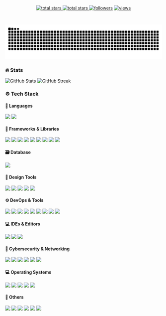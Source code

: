 <br clear="both">

<p align="center">
  <a href="https://github.com/MayBeeGG?tab=repositories&sort=stargazers">
    <img alt="total stars" title="Total stars on GitHub" src="https://custom-icon-badges.herokuapp.com/badge/dynamic/json?logo=star&host=formatted-dynamic-badges.herokuapp.com&formatter=metric&style=for-the-badge&color=55960c&labelColor=488207&label=stars&query=$.stars&url=https://api.github-star-counter.workers.dev/user/MayBeeGG"/>
  </a>
  <a href="https://github.com/MayBeeGG?tab=repositories&sort=stargazers">
    <img alt="total stars" title="Total forks on GitHub" src="https://custom-icon-badges.herokuapp.com/badge/dynamic/json?logo=fork&host=formatted-dynamic-badges.herokuapp.com&formatter=metric&style=for-the-badge&color=ff0013&labelColor=ae1206&label=forks&query=$.forks&url=https://api.github-star-counter.workers.dev/user/MayBeeGG"/>
  </a>
  <a href="https://github.com/MayBeeGG?tab=followers">
    <img alt="followers" title="Follow me on Github" src="https://custom-icon-badges.herokuapp.com/github/followers/MayBeeGG?color=236ad3&labelColor=1155ba&style=for-the-badge&logo=person-add&label=Follow&logoColor=white"/></a>
  <a href="https://github.com/MayBeeGG/Simple-View-Counter">
    <img alt="views" title="GitHub profile views" src="https://komarev.com/ghpvc/?username=MayBeeGG&style=for-the-badge&color=lightgrey"/>
  </a>
</p>
<br/>

![snake gif](https://github.com/MayBeeGG/MayBeeGG/blob/output/github-contribution-grid-snake-dark.svg)

###

### 🔥 Stats

![GitHub Stats](https://github-readme-stats.vercel.app/api?username=MayBeeGG&theme=tokyonight&show_icons=true&hide_border=false&count_private=true)
![GitHub Streak](https://github-readme-streak-stats.herokuapp.com/?user=MayBeeGG&theme=tokyonight&hide_border=false)


### ⚙️ Tech Stack

#### 🧠 Languages
<div align="left">
  <img src="https://img.shields.io/badge/JavaScript-1a1b27?style=for-the-badge&logo=javascript&logoColor=70a5fd"/>
  <img src="https://img.shields.io/badge/Python-1a1b27?style=for-the-badge&logo=python&logoColor=70a5fd"/>
</div>

#### 🧱 Frameworks & Libraries
<div align="left">
  <img src="https://img.shields.io/badge/Node.js-1a1b27?style=for-the-badge&logo=nodedotjs&logoColor=70a5fd"/>
  <img src="https://img.shields.io/badge/React-1a1b27?style=for-the-badge&logo=react&logoColor=70a5fd"/>
  <img src="https://img.shields.io/badge/Next.js-1a1b27?style=for-the-badge&logo=nextdotjs&logoColor=70a5fd"/>
  <img src="https://img.shields.io/badge/axios-1a1b27?style=for-the-badge&logo=axios&logoColor=70a5fd"/>
  <img src="https://img.shields.io/badge/Django-1a1b27?style=for-the-badge&logo=django&logoColor=70a5fd"/>
  <img src="https://img.shields.io/badge/FastAPI-1a1b27?style=for-the-badge&logo=fastapi&logoColor=70a5fd"/>
  <img src="https://img.shields.io/badge/Prisma-1a1b27?style=for-the-badge&logo=prisma&logoColor=70a5fd"/>
  <img src="https://img.shields.io/badge/shadcn/ui-1a1b27?style=for-the-badge&logo=shadcnui&logoColor=70a5fd"/>
  <img src="https://img.shields.io/badge/Tailwind_CSS-1a1b27?style=for-the-badge&logo=tailwind-css&logoColor=70a5fd"/>
</div>

#### 🗃️ Database
<div align="left">
  <img src="https://img.shields.io/badge/MySQL-1a1b27?style=for-the-badge&logo=mysql&logoColor=70a5fd"/>
</div>

#### 🎨 Design Tools
<div align="left">
  <img src="https://img.shields.io/badge/Adobe_Illustrator-1a1b27?style=for-the-badge&logo=adobe%20illustrator&logoColor=70a5fd"/>
  <img src="https://img.shields.io/badge/Adobe_Photoshop-1a1b27?style=for-the-badge&logo=Adobe%20Photoshop&logoColor=70a5fd"/>
  <img src="https://img.shields.io/badge/Adobe_Premiere_Pro-1a1b27?style=for-the-badge&logo=Adobe%20Premiere%20Pro&logoColor=70a5fd"/>
  <img src="https://img.shields.io/badge/Figma-1a1b27?style=for-the-badge&logo=figma&logoColor=70a5fd"/>
  <img src="https://img.shields.io/badge/Obsidian-1a1b27?style=for-the-badge&logo=Obsidian&logoColor=70a5fd"/>
</div>

#### ⚙️ DevOps & Tools
<div align="left">
  <img src="https://img.shields.io/badge/GitHub_Actions-1a1b27?style=for-the-badge&logo=github-actions&logoColor=70a5fd"/>
  <img src="https://img.shields.io/badge/Docker-1a1b27?style=for-the-badge&logo=docker&logoColor=70a5fd"/>
  <img src="https://img.shields.io/badge/Docker_Compose-1a1b27?style=for-the-badge&logo=docker&logoColor=70a5fd"/>
  <img src="https://img.shields.io/badge/Git-1a1b27?style=for-the-badge&logo=git&logoColor=70a5fd"/>
  <img src="https://img.shields.io/badge/GitHub-1a1b27?style=for-the-badge&logo=github&logoColor=70a5fd"/>
  <img src="https://img.shields.io/badge/GitLab-1a1b27?style=for-the-badge&logo=gitlab&logoColor=70a5fd"/>
  <img src="https://img.shields.io/badge/npm-1a1b27?style=for-the-badge&logo=npm&logoColor=70a5fd"/>
  <img src="https://img.shields.io/badge/prettier-1a1b27?style=for-the-badge&logo=prettier&logoColor=70a5fd"/>
  <img src="https://img.shields.io/badge/Markdown-1a1b27?style=for-the-badge&logo=markdown&logoColor=70a5fd"/>
</div>

#### 💻 IDEs & Editors
<div align="left">
  <img src="https://img.shields.io/badge/NeoVim-1a1b27?style=for-the-badge&logo=neovim&logoColor=70a5fd"/>
  <img src="https://img.shields.io/badge/VSCode-1a1b27?style=for-the-badge&logo=visual%20studio%20code&logoColor=70a5fd"/>
  <img src="https://img.shields.io/badge/alacritty-1a1b27?style=for-the-badge&logo=alacritty&logoColor=70a5fd"/>
</div>

#### 🧪 Cybersecurity & Networking
<div align="left">
  <img src="https://img.shields.io/badge/CISCO-1a1b27?style=for-the-badge&logo=cisco&logoColor=70a5fd"/>
  <img src="https://img.shields.io/badge/Wireshark-1a1b27?style=for-the-badge&logo=Wireshark&logoColor=70a5fd"/>
  <img src="https://img.shields.io/badge/burpsuite-1a1b27?style=for-the-badge&logo=burpsuite&logoColor=70a5fd"/>
  <img src="https://img.shields.io/badge/metasploit-1a1b27?style=for-the-badge&logo=metasploit&logoColor=70a5fd"/>
  <img src="https://img.shields.io/badge/HackTheBox-1a1b27?style=for-the-badge&logo=Hack%20The%20Box&logoColor=70a5fd"/>
  <img src="https://img.shields.io/badge/TryHackMe-1a1b27?style=for-the-badge&logo=TryHackMe&logoColor=70a5fd"/>
</div>

#### 💻 Operating Systems
<div align="left">
  <img src="https://img.shields.io/badge/Arch_Linux-1a1b27?style=for-the-badge&logo=arch-linux&logoColor=70a5fd"/>
  <img src="https://img.shields.io/badge/Kali_Linux-1a1b27?style=for-the-badge&logo=kali-linux&logoColor=70a5fd"/>
  <img src="https://img.shields.io/badge/Ubuntu-1a1b27?style=for-the-badge&logo=ubuntu&logoColor=70a5fd"/>
  <img src="https://img.shields.io/badge/Red_Hat-1a1b27?style=for-the-badge&logo=redhat&logoColor=70a5fd"/>
  <img src="https://img.shields.io/badge/Windows_11-1a1b27?style=for-the-badge&logo=windows-11&logoColor=70a5fd"/>
</div>

#### 🧩 Others
<div align="left">
  <img src="https://img.shields.io/badge/Raspberry_Pi-1a1b27?style=for-the-badge&logo=Raspberry%20Pi&logoColor=70a5fd"/>
  <img src="https://img.shields.io/badge/Arduino-1a1b27?style=for-the-badge&logo=arduino&logoColor=70a5fd"/>
  <img src="https://img.shields.io/badge/VMware-1a1b27?style=for-the-badge&logo=VMware&logoColor=70a5fd"/>
  <img src="https://img.shields.io/badge/Spotify-1a1b27?style=for-the-badge&logo=spotify&logoColor=70a5fd"/>
  <img src="https://img.shields.io/badge/Brave-1a1b27?style=for-the-badge&logo=Brave&logoColor=70a5fd"/>
  <img src="https://img.shields.io/badge/Duolingo-1a1b27?style=for-the-badge&logo=Duolingo&logoColor=70a5fd"/>
</div>

